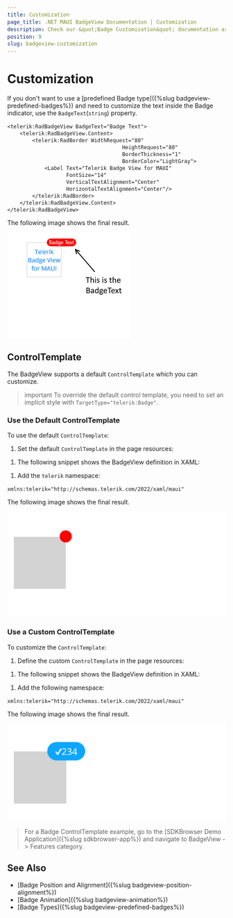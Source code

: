 ```yaml
---
title: Customization
page_title: .NET MAUI BadgeView Documentation | Customization
description: Check our &quot;Badge Customization&quot; documentation article for Telerik BadgeView for .NET MAUI.
position: 9
slug: badgeview-customization
---
```


# Customization

If you don't want to use a [predefined Badge type]({%slug badgeview-predefined-badges%}) and need to customize the text inside the Badge indicator, use the `BadgeText`(`string`) property.

```XAML
<telerik:RadBadgeView BadgeText="Badge Text">
    <telerik:RadBadgeView.Content>
        <telerik:RadBorder WidthRequest="80"
                                     HeightRequest="80"
                                     BorderThickness="1"
                                     BorderColor="LightGray">
            <Label Text="Telerik Badge View for MAUI"
                   FontSize="14"
                   VerticalTextAlignment="Center"
                   HorizontalTextAlignment="Center"/>
        </telerik:RadBorder>
    </telerik:RadBadgeView.Content>
</telerik:RadBadgeView>
```

The following image shows the final result.

![BadgeView Badge Text](images/badgeview-badgetext.png)

## ControlTemplate

The BadgeView supports a default `ControlTemplate` which you can customize.

>important To override the default control template, you need to set an implicit style with `TargetType="telerik:Badge"`.

### Use the Default ControlTemplate

To use the default `ControlTemplate`:

1. Set the default `ControlTemplate` in the page resources:

 <snippet id='badgeview-badge-control-template'/>

1. The following snippet shows the BadgeView definition in XAML:

 <snippet id='badgeview-controltemplate'/>

1. Add the `telerik` namespace:

 ```XAML
xmlns:telerik="http://schemas.telerik.com/2022/xaml/maui"

 ```

The following image shows the final result.

![Badge Default control Template](images/badgeview-default-controltemplate.png)

### Use a Custom ControlTemplate

To customize the `ControlTemplate`:

1. Define the custom `ControlTemplate` in the page resources:

 <snippet id='badgeview-badge-custom-control-template'/>

1. The following snippet shows the BadgeView definition in XAML:

 <snippet id='badgeview-custom-controltemplate'/>

1. Add the following namespace:

 ```XAML
xmlns:telerik="http://schemas.telerik.com/2022/xaml/maui"
 ```

The following image shows the final result.

![Badge Custom Control Template](images/badgeview-custom-controltemplate.png)

> For a Badge ControlTemplate example, go to the [SDKBrowser Demo Application]({%slug sdkbrowser-app%}) and navigate to BadgeView -> Features category.

## See Also

- [Badge Position and Alignment]({%slug badgeview-position-alignment%})
- [Badge Animation]({%slug badgeview-animation%})
- [Badge Types]({%slug badgeview-predefined-badges%})
